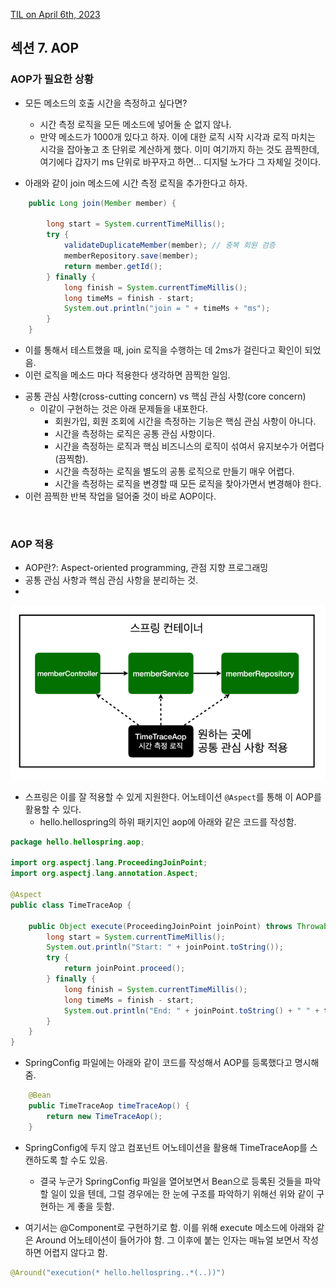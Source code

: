 [TIL on April 6th, 2023](../../TIL/2023/04/04-06-2023.md)
## 섹션 7. AOP
### AOP가 필요한 상황
* 모든 메소드의 호출 시간을 측정하고 싶다면?
  - 시간 측정 로직을 모든 메소드에 넣어둘 순 없지 않나.
  - 만약 메소드가 1000개 있다고 하자. 이에 대한 로직 시작 시각과 로직 마치는 시각을 잡아놓고 초 단위로 계산하게 했다. 이미 여기까지 하는 것도 끔찍한데, 여기에다 갑자기 ms 단위로 바꾸자고 하면... 디지털 노가다 그 자체일 것이다.

* 아래와 같이 join 메소드에 시간 측정 로직을 추가한다고 하자.
```java
    public Long join(Member member) {

        long start = System.currentTimeMillis();
        try {
            validateDuplicateMember(member); // 중복 회원 검증
            memberRepository.save(member);
            return member.getId();
        } finally {
            long finish = System.currentTimeMillis();
            long timeMs = finish - start;
            System.out.println("join = " + timeMs + "ms");
        }
    }
```
  - 이를 통해서 테스트했을 때, join 로직을 수행하는 데 2ms가 걸린다고 확인이 되었음.
  - 이런 로직을 메소드 마다 적용한다 생각하면 끔찍한 일임.

* 공통 관심 사항(cross-cutting concern) vs 핵심 관심 사항(core concern)
  - 이같이 구현하는 것은 아래 문제들을 내포한다.
    - 회원가입, 회원 조회에 시간을 측정하는 기능은 핵심 관심 사항이 아니다.
    - 시간을 측정하는 로직은 공통 관심 사항이다.
    - 시간을 측정하는 로직과 핵심 비즈니스의 로직이 섞여서 유지보수가 어렵다(끔찍함).
    - 시간을 측정하는 로직을 별도의 공통 로직으로 만들기 매우 어렵다.
    - 시간을 측정하는 로직을 변경할 때 모든 로직을 찾아가면서 변경해야 한다.
* 이런 끔찍한 반복 작업을 덜어줄 것이 바로 AOP이다.
<br>

### AOP 적용
* AOP란?: Aspect-oriented programming, 관점 지향 프로그래밍
* 공통 관심 사항과 핵심 관심 사항을 분리하는 것.
* 
![AOP 컨셉](./img/aop-concept.png)

* 스프링은 이를 잘 적용할 수 있게 지원한다. 어노테이션 `@Aspect`를 통해 이 AOP를 활용할 수 있다.
  - hello.hellospring의 하위 패키지인 aop에 아래와 같은 코드를 작성함.
```java
package hello.hellospring.aop;

import org.aspectj.lang.ProceedingJoinPoint;
import org.aspectj.lang.annotation.Aspect;

@Aspect
public class TimeTraceAop {

    public Object execute(ProceedingJoinPoint joinPoint) throws Throwable {
        long start = System.currentTimeMillis();
        System.out.println("Start: " + joinPoint.toString());
        try {
            return joinPoint.proceed();
        } finally {
            long finish = System.currentTimeMillis();
            long timeMs = finish - start;
            System.out.println("End: " + joinPoint.toString() + " " + timeMs + "ms");
        }
    }
}
```
* SpringConfig 파일에는 아래와 같이 코드를 작성해서 AOP를 등록했다고 명시해줌.
```java
    @Bean
    public TimeTraceAop timeTraceAop() {
        return new TimeTraceAop();
    }
```

* SpringConfig에 두지 않고 컴포넌트 어노테이션을 활용해 TimeTraceAop를 스캔하도록 할 수도 있음.
  - 결국 누군가 SpringConfig 파일을 열어보면서 Bean으로 등록된 것들을 파악할 일이 있을 텐데, 그럴 경우에는 한 눈에 구조를 파악하기 위해선 위와 같이 구현하는 게 좋을 듯함.

* 여기서는 @Component로 구현하기로 함. 이를 위해 execute 메소드에 아래와 같은 Around 어노테이션이 들어가야 함. 그 이후에 붙는 인자는 매뉴얼 보면서 작성하면 어렵지 않다고 함.

```java
@Around("execution(* hello.hellospring..*(..))")
```

<br>